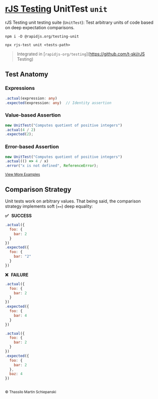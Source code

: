 # [rJS Testing](https://github.com/rapidjs-org/testing) UnitTest `unit`

rJS Testing unit testing suite (`UnitTest`): Test arbitrary units of code based on deep expectation comparisons.


``` cli
npm i -D @rapidjs.org/testing-unit
```

``` cli
npx rjs-test unit <tests-path>
```

> Integrated in [`rapidjs-org/testing`](https://github.com/t-ski/rJS Testing)

## Test Anatomy

### Expressions

``` ts
.actual(expression: any)
.expected(expression: any)  // Identity assertion
```

### Value-based Assertion

``` js
new UnitTest("Computes quotient of positive integers")
.actual(4 / 2)
.expected(2);
```

### Error-based Assertion

``` ts
new UnitTest("Computes quotient of positive integers")
.actual(() => 4 / x)
.error("x is not defined", ReferenceError);
```

<sup>[View More Examples](../../examples/unit)</sup>

## Comparison Strategy

Unit tests work on arbitrary values. That being said, the comparison strategy implements soft (`==`) deep equality:
  
**✅ &thinsp; SUCCESS**

``` js
.actual({
  foo: {
    bar: 2
  }
})
.expected({
  foo: {
    bar: "2"
  }
})
```
  
**❌ &thinsp; FAILURE**

``` js
.actual({
  foo: {
    bar: 2
  }
})
.expected({
  foo: {
	bar: 4
  }
})
```

``` js
.actual({
  foo: {
    bar: 2
  }
})
.expected({
  foo: {
	bar: 2
  },
  baz: 4
})
```

##

<sub>&copy; Thassilo Martin Schiepanski</sub>